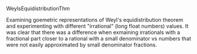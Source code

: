 WeylsEquidistributionThm

Examining goemetric representations of Weyl's equidistribution theorem and experimenting with different "irrational" (long float numbers) values. It was clear that there was a difference when exmaining irrationals with a fractional part closer to a rational with a small denominator vs numbers that were not easily approximated by small denominator fractions.
